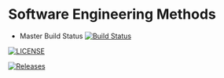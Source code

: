 # Software Engineering Methods

- Master Build Status [![Build Status](https://travis-ci.org/kevin-chalmers/sem.svg?branch=master)](https://travis-ci.org/kevin-chalmers/sem)


[![LICENSE](https://img.shields.io/github/license/<github-username>/sem.svg?style=flat-square)](https://github.com/<callan19>/sem/blob/master/LICENSE)

[![Releases](https://img.shields.io/github/release/<github-username>/sem/all.svg?style=flat-square)](https://github.com/<callan19>/sem/releases)